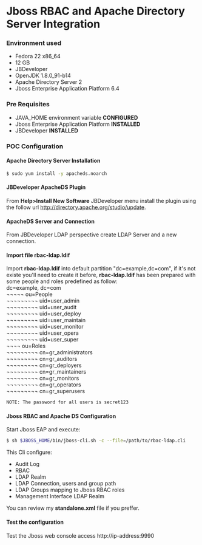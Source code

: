 # Jboss RBAC and Apache Directory Server Integration

### Environment used
- Fedora 22 x86_64
- 12 GB
- JBDeveloper
- OpenJDK 1.8.0_91-b14
- Apache Directory Server 2
- Jboss Enterprise Application Platform 6.4

### Pre Requisites
- JAVA_HOME environment variable **CONFIGURED**
- Jboss Enterprise Application Platform **INSTALLED**
- JBDeveloper **INSTALLED**

### POC Configuration
#### Apache Directory Server Installation
```sh
$ sudo yum install -y apacheds.noarch
```

#### JBDeveloper ApacheDS Plugin
From **Help>Install New Software** JBDeveloper menu install the plugin using the follow url
http://directory.apache.org/studio/update.

#### ApacheDS Server and Connection
From JBDeveloper LDAP perspective create LDAP Server and a new connection.

#### Import file rbac-ldap.ldif 
Import **rbac-ldap.ldif** into default partition "dc=example,dc=com", if it's not existe you'll need to create it before,  **rbac-ldap.ldif** has been prepared with some people and roles predefined as follow:  
dc=example, dc=com  
¬¬¬¬¬ ou=People  
¬¬¬¬¬¬¬¬¬ uid=user_admin  
¬¬¬¬¬¬¬¬¬ uid=user_audit  
¬¬¬¬¬¬¬¬¬ uid=user_deploy  
¬¬¬¬¬¬¬¬¬ uid=user_maintain  
¬¬¬¬¬¬¬¬¬ uid=user_monitor  
¬¬¬¬¬¬¬¬¬ uid=user_opera  
¬¬¬¬¬¬¬¬¬ uid=user_super  
¬¬¬¬ ou=Roles  
¬¬¬¬¬¬¬¬¬ cn=gr_administrators  
¬¬¬¬¬¬¬¬¬ cn=gr_auditors  
¬¬¬¬¬¬¬¬¬ cn=gr_deployers  
¬¬¬¬¬¬¬¬¬ cn=gr_maintainers  
¬¬¬¬¬¬¬¬¬ cn=gr_monitors  
¬¬¬¬¬¬¬¬¬ cn=gr_operators  
¬¬¬¬¬¬¬¬¬ cn=gr_superusers  

```sh
NOTE: The password for all users is secret123
```

#### Jboss RBAC and Apache DS Configuration
Start Jboss EAP and execute:
```sh
$ sh $JBOSS_HOME/bin/jboss-cli.sh -c --file=/path/to/rbac-ldap.cli
```

This Cli configure:
- Audit Log
- RBAC
- LDAP Realm
- LDAP Connection, users and group path
- LDAP Groups mapping to Jboss RBAC roles
- Management Interface LDAP Realm  

You can review my **standalone.xml** file if you preffer.

#### Test the configuration
Test the Jboss web console access http://ip-address:9990
